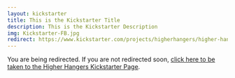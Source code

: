 ```yaml
---
layout: kickstarter
title: This is the Kickstarter Title
description: This is the Kickstarter Description
img: Kickstarter-FB.jpg
redirect: https://www.kickstarter.com/projects/higherhangers/higher-hangers-space-saving-closet-organization-re/description#top/?utm_source=facebook_ads&utm_medium=cpc&utm_content=facebook_ads_04&utm_campaign=kspledges
---
```


You are being redirected. If you are not redirected soon, <a href="{{ page.redirect }}">click here to be taken to the Higher Hangers Kickstarter Page</a>.

